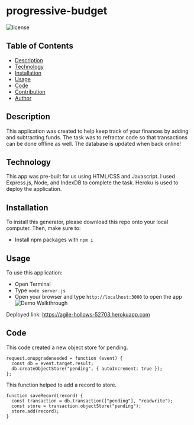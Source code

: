 # progressive-budget
![license](https://img.shields.io/badge/license-MIT-blue)

## Table of Contents 
- [Description](#description)
- [Technology](#technology)
- [Installation](#installation)
- [Usage](#usage)
- [Code](#code)
- [Contribution](#contribution)
- [Author](#author)

## Description
This application was created to help keep track of your finances by adding and subtracting funds. The task was to refractor code so that transactions can be done offline as well. The database is updated when back online!

## Technology
This app was pre-built for us using HTML/CSS and Javascript. I used Express.js, Node, and IndexDB to complete the task. Heroku is used to deploy the application.

## Installation
To install this generator, please download this repo onto your local computer. Then, make sure to:
- Install npm packages with `npm i`

## Usage
To use this application: 
- Open Terminal
- Type `node server.js` 
- Open your browser and type `http://localhost:3000` to open the app
![Demo Walkthrough](./assets/demo.gif)

Deployed link: https://agile-hollows-52703.herokuapp.com

## Code
This code created a new object store for pending.
```
request.onupgradeneeded = function (event) {
  const db = event.target.result;
  db.createObjectStore("pending", { autoIncrement: true });
};
```

This function helped to add a record to store.
```
function saveRecord(record) {
  const transaction = db.transaction(["pending"], "readwrite");
  const store = transaction.objectStore("pending");
  store.add(record);
}
```